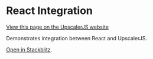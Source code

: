 # React Integration

<a class="docs-link" href="https://upscalerjs.com/documentation/guides/browser/implementations/react">View this page on the UpscalerJS website</a>

Demonstrates integration between React and UpscalerJS.

<a href="https://stackblitz.com/github/thekevinscott/upscalerjs/tree/main/examples/react?file=src/App.js&title=UpscalerJS: React Integration">Open in Stackblitz</a>.
